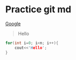 # Practice git md

[Google](www.google.com)

>Hello

```C++
for(int i=0; i<n; i++){
    cout<<'Hello';
}
```


